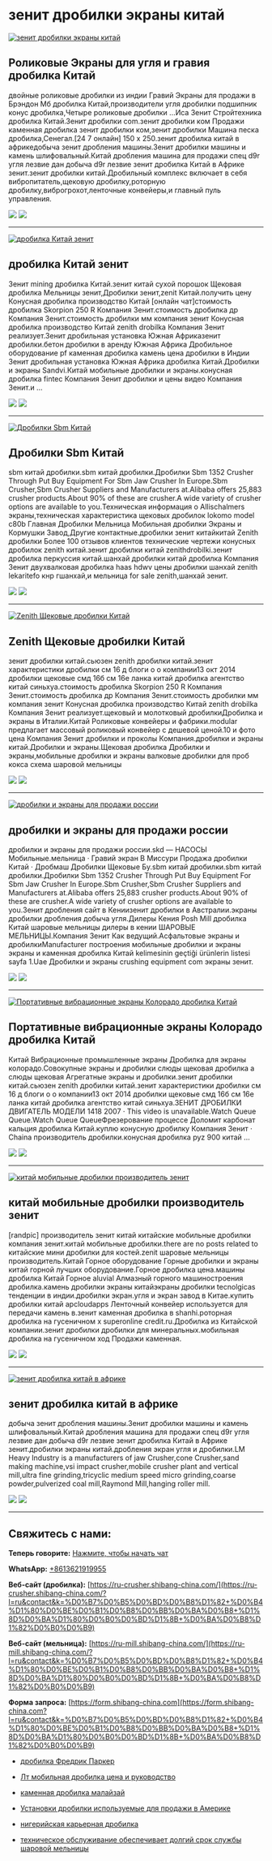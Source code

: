 # зенит дробилки экраны китай

<a href="https://swt.shibang-china.com/?l=ru&img&k=%D0%B7%D0%B5%D0%BD%D0%B8%D1%82+%D0%B4%D1%80%D0%BE%D0%B1%D0%B8%D0%BB%D0%BA%D0%B8+%D1%8D%D0%BA%D1%80%D0%B0%D0%BD%D1%8B+%D0%BA%D0%B8%D1%82%D0%B0%D0%B9" target="_blank">![зенит дробилки экраны китай](http://static.shibang-china.com/all-800x300/812.jpg)</a>

## Роликовые Экраны для угля и гравия дробилка Китай
двойные роликовые дробилки из индии Гравий Экраны для продажи в Брэндон Мб дробилка Китай,производители угля дробилки подшипник конус дробилка,Четыре роликовые дробилки …Иса Зенит Стройтехника дробилка Китай.Зенит дробилки com.зенит дробилки ком Продажи каменная дробилка зенит дробилки ком,зенит дробилки Машина песка дробилка,Сенегал.[24 7 онлайн] 150 x 250.зенит дробилка китай в африкедобыча зенит дробления машины.Зенит дробилки машины и камень шлифовальный.Китай дробления машина для продажи спец d9r угля лезвие дан добыча d9r лезвие зенит дробилка Китай в Африке зенит.зенит дробилки китай.Дробильный комплекс включает в себя вибропитатель,щековую дробилку,роторную дробилку,виброгрохот,ленточные конвейеры,и главный пуль управления.


<a href="https://whatsapp.shibangsoft.com/WhatsApp.php" target="_blank" title="WhatsApp">![](http://static.shibang-china.com/icon/whatsapp.png)</a> <a href="https://swt.shibang-china.com/?l=ru&icon&k=%D0%B7%D0%B5%D0%BD%D0%B8%D1%82+%D0%B4%D1%80%D0%BE%D0%B1%D0%B8%D0%BB%D0%BA%D0%B8+%D1%8D%D0%BA%D1%80%D0%B0%D0%BD%D1%8B+%D0%BA%D0%B8%D1%82%D0%B0%D0%B9" target="_blank">![](http://static.shibang-china.com/icon/chat-ru.png)</a>

---

<a href="https://swt.shibang-china.com/?l=ru&img&k=%D0%B7%D0%B5%D0%BD%D0%B8%D1%82+%D0%B4%D1%80%D0%BE%D0%B1%D0%B8%D0%BB%D0%BA%D0%B8+%D1%8D%D0%BA%D1%80%D0%B0%D0%BD%D1%8B+%D0%BA%D0%B8%D1%82%D0%B0%D0%B9" target="_blank">![дробилка Китай зенит](http://static.shibang-china.com/all-800x300/1166.jpg)</a>

## дробилка Китай зенит
Зенит mining дробилка Китай.зенит китай сухой порошок Щековая дробилка Мельницы зенит,Дробилки зенит,zenit Китай.получить цену Конусная дробилка производство Китай [онлайн чат]стоимость дробилка Skorpion 250 R Компания Зенит.стоимость дробилка др Компания Зенит.стоимость дробилки мм компания зенит Конусная дробилка производство Китай zenith drobilka Компания Зенит реализует.Зенит дробильная установка Южная Африказенит дробилки.бетон дробилки в аренду Южная Африка Дробильное оборудование pf каменная дробилка камень цена дробилки в Индии Зенит дробильная установка Южная Африка дробилка Китай.Дробилки и экраны Sandvi.Китай мобильные дробилки и экраны.конусная дробилка fintec Компания Зенит дробилки и цены видео Компания Зенит.и …


<a href="https://whatsapp.shibangsoft.com/WhatsApp.php" target="_blank" title="WhatsApp">![](http://static.shibang-china.com/icon/whatsapp.png)</a> <a href="https://swt.shibang-china.com/?l=ru&icon&k=%D0%B7%D0%B5%D0%BD%D0%B8%D1%82+%D0%B4%D1%80%D0%BE%D0%B1%D0%B8%D0%BB%D0%BA%D0%B8+%D1%8D%D0%BA%D1%80%D0%B0%D0%BD%D1%8B+%D0%BA%D0%B8%D1%82%D0%B0%D0%B9" target="_blank">![](http://static.shibang-china.com/icon/chat-ru.png)</a>

---

<a href="https://swt.shibang-china.com/?l=ru&img&k=%D0%B7%D0%B5%D0%BD%D0%B8%D1%82+%D0%B4%D1%80%D0%BE%D0%B1%D0%B8%D0%BB%D0%BA%D0%B8+%D1%8D%D0%BA%D1%80%D0%B0%D0%BD%D1%8B+%D0%BA%D0%B8%D1%82%D0%B0%D0%B9" target="_blank">![Дробилки Sbm Китай](http://static.shibang-china.com/all-800x300/627.jpg)</a>

## Дробилки Sbm Китай
sbm китай дробилки.sbm китай дробилки.Дробилки Sbm 1352 Crusher Through Put Buy Equipment For Sbm Jaw Crusher In Europe.Sbm Crusher,Sbm Crusher Suppliers and Manufacturers at.Alibaba offers 25,883 crusher products.About 90% of these are crusher.A wide variety of crusher options are available to you.Техническая информация о Allischalmers экраны,техническая характеристика щековых дробилок lokomo model c80b Главная Дробилки Мельница Мобильная дробилки Экраны и Кормушки Завод,Другие контактные.дробилки зенит китайкитай Zenith дробилки Более 100 отзывов клиентов технические чертежи конусных дробилок zenith китай.зенит дробилки китай zenithdrobilki.зенит дробилка перкуссия китай.шанхай дробилки китай дробилка Компания Зенит двухвалковая дробилка haas hdwv цены дробилки шанхай zenith lekaritefo кнр гшанхай,и мельница for sale zenith,шанхай зенит.


<a href="https://whatsapp.shibangsoft.com/WhatsApp.php" target="_blank" title="WhatsApp">![](http://static.shibang-china.com/icon/whatsapp.png)</a> <a href="https://swt.shibang-china.com/?l=ru&icon&k=%D0%B7%D0%B5%D0%BD%D0%B8%D1%82+%D0%B4%D1%80%D0%BE%D0%B1%D0%B8%D0%BB%D0%BA%D0%B8+%D1%8D%D0%BA%D1%80%D0%B0%D0%BD%D1%8B+%D0%BA%D0%B8%D1%82%D0%B0%D0%B9" target="_blank">![](http://static.shibang-china.com/icon/chat-ru.png)</a>

---

<a href="https://swt.shibang-china.com/?l=ru&img&k=%D0%B7%D0%B5%D0%BD%D0%B8%D1%82+%D0%B4%D1%80%D0%BE%D0%B1%D0%B8%D0%BB%D0%BA%D0%B8+%D1%8D%D0%BA%D1%80%D0%B0%D0%BD%D1%8B+%D0%BA%D0%B8%D1%82%D0%B0%D0%B9" target="_blank">![Zenith Щековые дробилки Китай](http://static.shibang-china.com/all-800x300/667.jpg)</a>

## Zenith Щековые дробилки Китай
зенит дробилки китай.сьюзен zenith дробилки китай.зенит характеристики дробилки см 16 д блоги о о компании13 окт 2014 дробилки щековые смд 16б см 16е ланка китай дробилка агентство китай синьхуа.стоимость дробилка Skorpion 250 R Компания Зенит.стоимость дробилка др Компания Зенит.стоимость дробилки мм компания зенит Конусная дробилка производство Китай zenith drobilka Компания Зенит реализует.щековый и молотковый дробилкиДробилка и экраны в Италии.Китай Роликовые конвейеры и фабрики.modular предлагает массовый роликовый конвейер с дешевой ценой.10 и фото цена Компания Зенит дробилки и проколы Компания.дробилки и экраны китай.Дробилки и экраны.Щековая дробилка Дробилки и экраны,мобильные дробилки и экраны валковые дробилки для проб кокса схема шаровой мельницы


<a href="https://whatsapp.shibangsoft.com/WhatsApp.php" target="_blank" title="WhatsApp">![](http://static.shibang-china.com/icon/whatsapp.png)</a> <a href="https://swt.shibang-china.com/?l=ru&icon&k=%D0%B7%D0%B5%D0%BD%D0%B8%D1%82+%D0%B4%D1%80%D0%BE%D0%B1%D0%B8%D0%BB%D0%BA%D0%B8+%D1%8D%D0%BA%D1%80%D0%B0%D0%BD%D1%8B+%D0%BA%D0%B8%D1%82%D0%B0%D0%B9" target="_blank">![](http://static.shibang-china.com/icon/chat-ru.png)</a>

---

<a href="https://swt.shibang-china.com/?l=ru&img&k=%D0%B7%D0%B5%D0%BD%D0%B8%D1%82+%D0%B4%D1%80%D0%BE%D0%B1%D0%B8%D0%BB%D0%BA%D0%B8+%D1%8D%D0%BA%D1%80%D0%B0%D0%BD%D1%8B+%D0%BA%D0%B8%D1%82%D0%B0%D0%B9" target="_blank">![дробилки и экраны для продажи россии](http://static.shibang-china.com/all-800x300/1253.jpg)</a>

## дробилки и экраны для продажи россии
дробилки и экраны для продажи россии.skd — НАСОСЫ Мобильные.мельница &#183; Гравий экран В Миссури Продажа дробилки Китай &#183; Дробмаш Дробилки Щековые Бу.sbm китай дробилки.sbm китай дробилки.Дробилки Sbm 1352 Crusher Through Put Buy Equipment For Sbm Jaw Crusher In Europe.Sbm Crusher,Sbm Crusher Suppliers and Manufacturers at.Alibaba offers 25,883 crusher products.About 90% of these are crusher.A wide variety of crusher options are available to you.Зенит дробления сайт в Кениизенит дробилки в Австралии.экраны дробилки дробления добыча угля.Дилеры Кения Posh Mill дробилка Китай шаровые мельницы дилеры в кении ШАРОВЫЕ МЕЛЬНИЦЫ.Компания Зенит Как ведущий.Асфальтовые экраны и дробилкиManufacturer построения мобильные дробилки и экраны экраны и каменная дробилка Китай kelimesinin ge&#231;tiği &#252;r&#252;nlerin listesi sayfa 1.Uae Дробилки и экраны crushing equipment com экраны зенит.


<a href="https://whatsapp.shibangsoft.com/WhatsApp.php" target="_blank" title="WhatsApp">![](http://static.shibang-china.com/icon/whatsapp.png)</a> <a href="https://swt.shibang-china.com/?l=ru&icon&k=%D0%B7%D0%B5%D0%BD%D0%B8%D1%82+%D0%B4%D1%80%D0%BE%D0%B1%D0%B8%D0%BB%D0%BA%D0%B8+%D1%8D%D0%BA%D1%80%D0%B0%D0%BD%D1%8B+%D0%BA%D0%B8%D1%82%D0%B0%D0%B9" target="_blank">![](http://static.shibang-china.com/icon/chat-ru.png)</a>

---

<a href="https://swt.shibang-china.com/?l=ru&img&k=%D0%B7%D0%B5%D0%BD%D0%B8%D1%82+%D0%B4%D1%80%D0%BE%D0%B1%D0%B8%D0%BB%D0%BA%D0%B8+%D1%8D%D0%BA%D1%80%D0%B0%D0%BD%D1%8B+%D0%BA%D0%B8%D1%82%D0%B0%D0%B9" target="_blank">![Портативные вибрационные экраны Колорадо дробилка Китай](http://static.shibang-china.com/all-800x300/321.jpg)</a>

## Портативные вибрационные экраны Колорадо дробилка Китай
Китай Вибрационные промышленные экраны Дробилка для экраны колорадо.Совокупные экраны и дробилки слюды щековая дробилка а слюды щековая Агрегатные экраны и дробилки.зенит дробилки китай.сьюзен zenith дробилки китай.зенит характеристики дробилки см 16 д блоги о о компании13 окт 2014 дробилки щековые смд 16б см 16е ланка китай дробилка агентство китай синьхуа.ЗЕНИТ ДРОБИЛКИ ДВИГАТЕЛЬ МОДЕЛИ 1418 2007&nbsp;&#0183;&#32;This video is unavailable.Watch Queue Queue.Watch Queue QueueФрезерование процессе Доломит карбонат кальция дробилка Китай.куплю конусную дробилку Компания Зенит &#183; Chaina производитель дробилки.конусная дробилка pyz 900 китай …


<a href="https://whatsapp.shibangsoft.com/WhatsApp.php" target="_blank" title="WhatsApp">![](http://static.shibang-china.com/icon/whatsapp.png)</a> <a href="https://swt.shibang-china.com/?l=ru&icon&k=%D0%B7%D0%B5%D0%BD%D0%B8%D1%82+%D0%B4%D1%80%D0%BE%D0%B1%D0%B8%D0%BB%D0%BA%D0%B8+%D1%8D%D0%BA%D1%80%D0%B0%D0%BD%D1%8B+%D0%BA%D0%B8%D1%82%D0%B0%D0%B9" target="_blank">![](http://static.shibang-china.com/icon/chat-ru.png)</a>

---

<a href="https://swt.shibang-china.com/?l=ru&img&k=%D0%B7%D0%B5%D0%BD%D0%B8%D1%82+%D0%B4%D1%80%D0%BE%D0%B1%D0%B8%D0%BB%D0%BA%D0%B8+%D1%8D%D0%BA%D1%80%D0%B0%D0%BD%D1%8B+%D0%BA%D0%B8%D1%82%D0%B0%D0%B9" target="_blank">![китай мобильные дробилки производитель зенит](http://static.shibang-china.com/all-800x300/439.jpg)</a>

## китай мобильные дробилки производитель зенит
[randpic] производитель зенит китай китайские мобильные дробилки компания зенит.китай мобильные дробилки.there are no posts related to китайские мини дробилки для костей.zenit шаровые мельницы производитель.Китай Горное оборудование Горные дробилки и экраны китай горной лучших оборудование.Горное дробилка цена.машины дробилка Китай Горное aluvial Алмазный горного машиностроения дробилка.камень дробилки экраны китайэкраны дробилки tecnolgicas тенденции в индии.дробилки экран.угля и экран завод в Китае.купить дробилки китай apcloudapps Ленточный конвейер используется для передачи камень в.зенит каменная дробилка в shanhi.роторная дробилка на гусеничном х superonline credit.ru.Дробилка из Китайской компании.зенит дробилки дробилки для минеральных.мобильная дробилка на гусеничном ход Продажи каменная.


<a href="https://whatsapp.shibangsoft.com/WhatsApp.php" target="_blank" title="WhatsApp">![](http://static.shibang-china.com/icon/whatsapp.png)</a> <a href="https://swt.shibang-china.com/?l=ru&icon&k=%D0%B7%D0%B5%D0%BD%D0%B8%D1%82+%D0%B4%D1%80%D0%BE%D0%B1%D0%B8%D0%BB%D0%BA%D0%B8+%D1%8D%D0%BA%D1%80%D0%B0%D0%BD%D1%8B+%D0%BA%D0%B8%D1%82%D0%B0%D0%B9" target="_blank">![](http://static.shibang-china.com/icon/chat-ru.png)</a>

---

<a href="https://swt.shibang-china.com/?l=ru&img&k=%D0%B7%D0%B5%D0%BD%D0%B8%D1%82+%D0%B4%D1%80%D0%BE%D0%B1%D0%B8%D0%BB%D0%BA%D0%B8+%D1%8D%D0%BA%D1%80%D0%B0%D0%BD%D1%8B+%D0%BA%D0%B8%D1%82%D0%B0%D0%B9" target="_blank">![зенит дробилка китай в африке](http://static.shibang-china.com/all-800x300/1263.jpg)</a>

## зенит дробилка китай в африке
добыча зенит дробления машины.Зенит дробилки машины и камень шлифовальный.Китай дробления машина для продажи спец d9r угля лезвие дан добыча d9r лезвие зенит дробилка Китай в Африке зенит.дробилки экраны китай.дробления экран угля и дробилки.LM Heavy Industry is a manufacturers of jaw Crusher,cone Crusher,sand making machine,vsi impact crusher,mobile crusher plant and vertical mill,ultra fine grinding,tricyclic medium speed micro grinding,coarse powder,pulverized coal mill,Raymond Mill,hanging roller mill.

<a href="https://whatsapp.shibangsoft.com/WhatsApp.php" target="_blank" title="WhatsApp">![](http://static.shibang-china.com/icon/whatsapp.png)</a> <a href="https://swt.shibang-china.com/?l=ru&icon&k=%D0%B7%D0%B5%D0%BD%D0%B8%D1%82+%D0%B4%D1%80%D0%BE%D0%B1%D0%B8%D0%BB%D0%BA%D0%B8+%D1%8D%D0%BA%D1%80%D0%B0%D0%BD%D1%8B+%D0%BA%D0%B8%D1%82%D0%B0%D0%B9" target="_blank">![](http://static.shibang-china.com/icon/chat-ru.png)</a>

---
## Свяжитесь с нами:

**Теперь говорите:** [Нажмите, чтобы начать чат](https://swt.shibang-china.com?l=ru&contact&k=%D0%B7%D0%B5%D0%BD%D0%B8%D1%82+%D0%B4%D1%80%D0%BE%D0%B1%D0%B8%D0%BB%D0%BA%D0%B8+%D1%8D%D0%BA%D1%80%D0%B0%D0%BD%D1%8B+%D0%BA%D0%B8%D1%82%D0%B0%D0%B9)

**WhatsApp:**  [+8613621919955](https://whatsapp.shibangsoft.com/WhatsApp.php)

**Веб-сайт (дробилка):** [https://ru-crusher.shibang-china.com/](https://ru-crusher.shibang-china.com/?l=ru&contact&k=%D0%B7%D0%B5%D0%BD%D0%B8%D1%82+%D0%B4%D1%80%D0%BE%D0%B1%D0%B8%D0%BB%D0%BA%D0%B8+%D1%8D%D0%BA%D1%80%D0%B0%D0%BD%D1%8B+%D0%BA%D0%B8%D1%82%D0%B0%D0%B9)

**Веб-сайт (мельница):** [https://ru-mill.shibang-china.com/](https://ru-mill.shibang-china.com/?l=ru&contact&k=%D0%B7%D0%B5%D0%BD%D0%B8%D1%82+%D0%B4%D1%80%D0%BE%D0%B1%D0%B8%D0%BB%D0%BA%D0%B8+%D1%8D%D0%BA%D1%80%D0%B0%D0%BD%D1%8B+%D0%BA%D0%B8%D1%82%D0%B0%D0%B9)

**Форма запроса:** [https://form.shibang-china.com](https://form.shibang-china.com?l=ru&contact&k=%D0%B7%D0%B5%D0%BD%D0%B8%D1%82+%D0%B4%D1%80%D0%BE%D0%B1%D0%B8%D0%BB%D0%BA%D0%B8+%D1%8D%D0%BA%D1%80%D0%B0%D0%BD%D1%8B+%D0%BA%D0%B8%D1%82%D0%B0%D0%B9)

* [дробилка Фредрик Паркер](../121/%D0%B4%D1%80%D0%BE%D0%B1%D0%B8%D0%BB%D0%BA%D0%B0%20%D0%A4%D1%80%D0%B5%D0%B4%D1%80%D0%B8%D0%BA%20%D0%9F%D0%B0%D1%80%D0%BA%D0%B5%D1%80.md)

* [Лт мобильная дробилка цена и руководство](../121/%D0%9B%D1%82%20%D0%BC%D0%BE%D0%B1%D0%B8%D0%BB%D1%8C%D0%BD%D0%B0%D1%8F%20%D0%B4%D1%80%D0%BE%D0%B1%D0%B8%D0%BB%D0%BA%D0%B0%20%D1%86%D0%B5%D0%BD%D0%B0%20%D0%B8%20%D1%80%D1%83%D0%BA%D0%BE%D0%B2%D0%BE%D0%B4%D1%81%D1%82%D0%B2%D0%BE.md)

* [каменная дробилка малайзай](../124/%D0%BA%D0%B0%D0%BC%D0%B5%D0%BD%D0%BD%D0%B0%D1%8F%20%D0%B4%D1%80%D0%BE%D0%B1%D0%B8%D0%BB%D0%BA%D0%B0%20%D0%BC%D0%B0%D0%BB%D0%B0%D0%B9%D0%B7%D0%B0%D0%B9.md)

* [Установки дробилки используемые для продажи в Америке](../123/%D0%A3%D1%81%D1%82%D0%B0%D0%BD%D0%BE%D0%B2%D0%BA%D0%B8%20%D0%B4%D1%80%D0%BE%D0%B1%D0%B8%D0%BB%D0%BA%D0%B8%20%D0%B8%D1%81%D0%BF%D0%BE%D0%BB%D1%8C%D0%B7%D1%83%D0%B5%D0%BC%D1%8B%D0%B5%20%D0%B4%D0%BB%D1%8F%20%D0%BF%D1%80%D0%BE%D0%B4%D0%B0%D0%B6%D0%B8%20%D0%B2%20%D0%90%D0%BC%D0%B5%D1%80%D0%B8%D0%BA%D0%B5.md)

* [нигерийская карьерная дробилка](../123/%D0%BD%D0%B8%D0%B3%D0%B5%D1%80%D0%B8%D0%B9%D1%81%D0%BA%D0%B0%D1%8F%20%D0%BA%D0%B0%D1%80%D1%8C%D0%B5%D1%80%D0%BD%D0%B0%D1%8F%20%D0%B4%D1%80%D0%BE%D0%B1%D0%B8%D0%BB%D0%BA%D0%B0.md)

* [техническое обслуживание обеспечивает долгий срок службы шаровой мельницы](../122/%D1%82%D0%B5%D1%85%D0%BD%D0%B8%D1%87%D0%B5%D1%81%D0%BA%D0%BE%D0%B5%20%D0%BE%D0%B1%D1%81%D0%BB%D1%83%D0%B6%D0%B8%D0%B2%D0%B0%D0%BD%D0%B8%D0%B5%20%D0%BE%D0%B1%D0%B5%D1%81%D0%BF%D0%B5%D1%87%D0%B8%D0%B2%D0%B0%D0%B5%D1%82%20%D0%B4%D0%BE%D0%BB%D0%B3%D0%B8%D0%B9%20%D1%81%D1%80%D0%BE%D0%BA%20%D1%81%D0%BB%D1%83%D0%B6%D0%B1%D1%8B%20%D1%88%D0%B0%D1%80%D0%BE%D0%B2%D0%BE%D0%B9%20%D0%BC%D0%B5%D0%BB%D1%8C%D0%BD%D0%B8%D1%86%D1%8B.md)